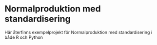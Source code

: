 # Normalproduktion med standardisering

Här återfinns exempelprojekt för Normalproduktion med standardisering i både R och Python
